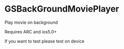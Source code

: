 GSBackGroundMoviePlayer
=======================

Play movie on background

Requires ARC and ios5.0+

If you want to test please test on device
